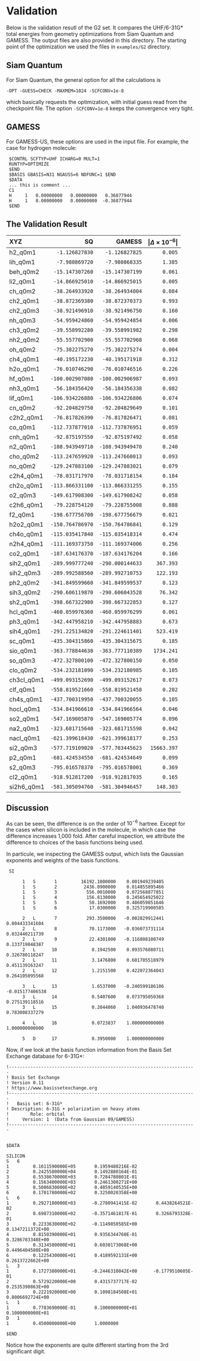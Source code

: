 # Validation

Below is the validation resutl of the G2 set. It compares the UHF/6-31G* total energies from geometry optimizations from Siam Quantum and GAMESS. The output files are also provided in this directory. The starting point of the optimization we used the files in `examples/G2` directory.

## Siam Quantum

For Siam Quantum, the general option for all the calculations is

```
-OPT -GUESS=CHECK -MAXMEM=1024 -SCFCONV=1e-8
```

which basically requests the optimization, with initial guess read from the checkpoint file. The option `-SCFCONV=1e-8` keeps the convergence very tight.

## GAMESS

For GAMESS-US, these options are used in the input file. For example, the case for hydrogen molecule:

```
 $CONTRL SCFTYP=UHF ICHARG=0 MULT=1
 RUNTYP=OPTIMIZE
 $END
 $BASIS GBASIS=N31 NGAUSS=6 NDFUNC=1 $END
 $DATA
 ... this is comment ...
 C1
 H     1   0.00000000   0.00000000   0.36877944
 H     1   0.00000000   0.00000000  -0.36877944
 $END
```

## The Validation Result


| XYZ | SQ | GAMESS | $\|\Delta \times 10^{-6}\|$ |
|:----|----------:|------:|--------------------------:|
| h2_q0m1 | ```-1.126827830``` | ```-1.126827825``` | ```0.005``` |
| lih_q0m1 | ```-7.980869720``` | ```-7.980868335``` | ```1.385``` |
| beh_q0m2 | ```-15.147307260``` | ```-15.147307199``` | ```0.061``` |
| li2_q0m1 | ```-14.866925010``` | ```-14.866925015``` | ```0.005``` |
| ch_q0m2 | ```-38.264933920``` | ```-38.264934004``` | ```0.084``` |
| ch2_q0m1 | ```-38.872369380``` | ```-38.872370373``` | ```0.993``` |
| ch2_q0m3 | ```-38.921496910``` | ```-38.921496750``` | ```0.160``` |
| nh_q0m3 | ```-54.959424860``` | ```-54.959424854``` | ```0.006``` |
| ch3_q0m2 | ```-39.558992280``` | ```-39.558991982``` | ```0.298``` |
| nh2_q0m2 | ```-55.557702900``` | ```-55.557702968``` | ```0.068``` |
| oh_q0m2 | ```-75.382275270``` | ```-75.382275274``` | ```0.004``` |
| ch4_q0m1 | ```-40.195172230``` | ```-40.195171918``` | ```0.312``` |
| h2o_q0m1 | ```-76.010746290``` | ```-76.010746516``` | ```0.226``` |
| hf_q0m1 | ```-100.002907080``` | ```-100.002906987``` | ```0.093``` |
| nh3_q0m1 | ```-56.184356420``` | ```-56.184356338``` | ```0.082``` |
| lif_q0m1 | ```-106.934226880``` | ```-106.934226806``` | ```0.074``` |
| cn_q0m2 | ```-92.204829750``` | ```-92.204829649``` | ```0.101``` |
| c2h2_q0m1 | ```-76.817826390``` | ```-76.817826471``` | ```0.081``` |
| co_q0m1 | ```-112.737877010``` | ```-112.737876951``` | ```0.059``` |
| cnh_q0m1 | ```-92.875197550``` | ```-92.875197492``` | ```0.058``` |
| n2_q0m1 | ```-108.943949710``` | ```-108.943949470``` | ```0.240``` |
| cho_q0m2 | ```-113.247659920``` | ```-113.247660013``` | ```0.093``` |
| no_q0m2 | ```-129.247883100``` | ```-129.247883021``` | ```0.079``` |
| c2h4_q0m1 | ```-78.031717970``` | ```-78.031718154``` | ```0.184``` |
| ch2o_q0m1 | ```-113.866331100``` | ```-113.866331255``` | ```0.155``` |
| o2_q0m3 | ```-149.617908300``` | ```-149.617908242``` | ```0.058``` |
| c2h6_q0m1 | ```-79.228754120``` | ```-79.228755008``` | ```0.888``` |
| f2_q0m1 | ```-198.677756700``` | ```-198.677756679``` | ```0.021``` |
| h2o2_q0m1 | ```-150.764786970``` | ```-150.764786841``` | ```0.129``` |
| ch4o_q0m1 | ```-115.035417840``` | ```-115.035418314``` | ```0.474``` |
| n2h4_q0m1 | ```-111.169373750``` | ```-111.169374006``` | ```0.256``` |
| co2_q0m1 | ```-187.634176370``` | ```-187.634176204``` | ```0.166``` |
| sih2_q0m1 | ```-289.999777240``` | ```-290.000144633``` | ```367.393``` |
| sih2_q0m3 | ```-289.992588560``` | ```-289.992710753``` | ```122.193``` |
| ph2_q0m2 | ```-341.849599660``` | ```-341.849599537``` | ```0.123``` |
| sih3_q0m2 | ```-290.606119870``` | ```-290.606043528``` | ```76.342``` |
| sh2_q0m1 | ```-398.667322980``` | ```-398.667322853``` | ```0.127``` |
| hcl_q0m1 | ```-460.059976360``` | ```-460.059976299``` | ```0.061``` |
| ph3_q0m1 | ```-342.447958210``` | ```-342.447958883``` | ```0.673``` |
| sih4_q0m1 | ```-291.225134820``` | ```-291.224611401``` | ```523.419``` |
| sc_q0m1 | ```-435.304315860``` | ```-435.304315675``` | ```0.185``` |
| sio_q0m1 | ```-363.778844630``` | ```-363.777110389``` | ```1734.241``` |
| so_q0m3 | ```-472.327800100``` | ```-472.327800150``` | ```0.050``` |
| clo_q0m2 | ```-534.232181090``` | ```-534.232180985``` | ```0.105``` |
| ch3cl_q0m1 | ```-499.093152690``` | ```-499.093152617``` | ```0.073``` |
| clf_q0m1 | ```-558.819521660``` | ```-558.819521458``` | ```0.202``` |
| ch4s_q0m1 | ```-437.700319950``` | ```-437.700320055``` | ```0.105``` |
| hocl_q0m1 | ```-534.841966610``` | ```-534.841966564``` | ```0.046``` |
| so2_q0m1 | ```-547.169005870``` | ```-547.169005774``` | ```0.096``` |
| na2_q0m1 | ```-323.681715640``` | ```-323.681715598``` | ```0.042``` |
| nacl_q0m1 | ```-621.399618430``` | ```-621.399618177``` | ```0.253``` |
| si2_q0m3 | ```-577.719109020``` | ```-577.703445623``` | ```15663.397``` |
| p2_q0m1 | ```-681.424534550``` | ```-681.424534649``` | ```0.099``` |
| s2_q0m3 | ```-795.016578370``` | ```-795.016578001``` | ```0.369``` |
| cl2_q0m1 | ```-918.912817200``` | ```-918.912817035``` | ```0.165``` |
| si2h6_q0m1 | ```-581.305094760``` | ```-581.304946457``` | ```148.303``` |


## Discussion

As can be seen, the difference is on the order of $10^{-6}$ hartree. Except for the cases when silicon is included in the molecule, in which case the difference increases 1,000 fold. After careful inspection, we attribute the difference to choices of the basis functions being used.

In particule, we inspecting the GAMESS output, which lists the Gaussian exponents and weights of the basis functions.

```
 SI   

      1   S       1         16192.1000000    0.001949239405
      1   S       2          2436.0900000    0.014855895466
      1   S       3           556.0010000    0.072568877851
      1   S       4           156.8130000    0.245654925022
      1   S       5            50.1692000    0.486059851646
      1   S       6            17.0300000    0.325719900585

      2   L       7           293.3500000   -0.002829912441    0.004433341604
      2   L       8            70.1173000   -0.036073731114    0.032440211739
      2   L       9            22.4301000   -0.116808100749    0.133719048387
      2   L      10             8.1942500    0.093576880711    0.326780118247
      2   L      11             3.1476800    0.601705518979    0.451139163247
      2   L      12             1.2151500    0.422072364043    0.264105095568

      3   L      13             1.6537000   -0.240599186106   -0.015177406538
      3   L      14             0.5407600    0.073795050368    0.275139118516
      3   L      15             0.2044060    1.040936478740    0.783008337279

      4   L      16             0.0723837    1.000000000000    1.000000000000

      5   D      17             0.3950000    1.000000000000

```

Now, if we look at the basis function information from the Basis Set Exchange database for 6-31G*:

```
!----------------------------------------------------------------------
! Basis Set Exchange
! Version 0.11
! https://www.basissetexchange.org
!----------------------------------------------------------------------
!   Basis set: 6-31G*
! Description: 6-31G + polarization on heavy atoms
!        Role: orbital
!     Version: 1  (Data from Gaussian 09/GAMESS)
!----------------------------------------------------------------------


$DATA

SILICON
S   6
1         0.1611590000E+05       0.1959480216E-02
2         0.2425580000E+04       0.1492880164E-01
3         0.5538670000E+03       0.7284780801E-01
4         0.1563400000E+03       0.2461300271E+00
5         0.5006830000E+02       0.4859140535E+00
6         0.1701780000E+02       0.3250020358E+00
L   6
1         0.2927180000E+03      -0.2780941415E-02       0.4438264521E-02
2         0.6987310000E+02      -0.3571461817E-01       0.3266793328E-01
3         0.2233630000E+02      -0.1149850585E+00       0.1347211372E+00
4         0.8150390000E+01       0.9356344760E-01       0.3286783348E+00
5         0.3134580000E+01       0.6030173068E+00       0.4496404580E+00
6         0.1225430000E+01       0.4189592131E+00       0.2613722662E+00
L   3
1         0.1727380000E+01      -0.2446310042E+00      -0.1779510605E-01
2         0.5729220000E+00       0.4315737717E-02       0.2535390863E+00
3         0.2221920000E+00       0.1098184508E+01       0.8006692724E+00
L   1
1         0.7783690000E-01       0.1000000000E+01       0.1000000000E+01
D   1
1         0.4500000000E+00       1.0000000

$END
```

Notice how the exponents are quite different starting from the 3rd significant digit.

